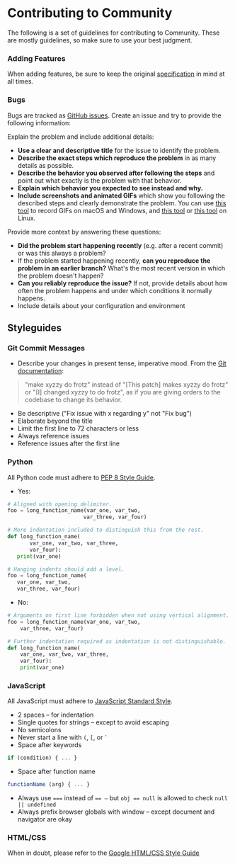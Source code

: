 # Contributing to Community


The following is a set of guidelines for contributing to Community. These are mostly guidelines, so make sure to use your best judgment.


### Adding Features

When adding features, be sure to keep the original [specification](https://docs.google.com/document/d/1Mn8p3v4KKbJacjeAZeycCwP7lKkC2MIVJVUWuMc_bzk/edit?usp=sharing) in mind at all times.


### Bugs

Bugs are tracked as [GitHub issues](https://guides.github.com/features/issues/). Create an issue and try to provide the following information:

Explain the problem and include additional details:

* **Use a clear and descriptive title** for the issue to identify the problem.
* **Describe the exact steps which reproduce the problem** in as many details as possible. 
* **Describe the behavior you observed after following the steps** and point out what exactly is the problem with that behavior.
* **Explain which behavior you expected to see instead and why.**
* **Include screenshots and animated GIFs** which show you following the described steps and clearly demonstrate the problem. You can use [this tool](https://www.cockos.com/licecap/) to record GIFs on macOS and Windows, and [this tool](https://github.com/colinkeenan/silentcast) or [this tool](https://github.com/GNOME/byzanz) on Linux.

Provide more context by answering these questions:

* **Did the problem start happening recently** (e.g. after a recent commit) or was this always a problem?
* If the problem started happening recently, **can you reproduce the problem in an earlier branch?** What's the most recent version in which the problem doesn't happen?
* **Can you reliably reproduce the issue?** If not, provide details about how often the problem happens and under which conditions it normally happens.
* Include details about your configuration and environment


## Styleguides


### Git Commit Messages
* Describe your changes in present tense, imperative mood. 
From the [Git documentation](https://git.kernel.org/pub/scm/git/git.git/tree/Documentation/SubmittingPatches?id=HEAD#n133): 
> "make xyzzy do frotz" instead of "[This patch] makes xyzzy do frotz" or "[I] changed xyzzy to do frotz", as if you are giving orders to the codebase to change its behavior.
* Be descriptive ("Fix issue with x regarding y" not "Fix bug")
* Elaborate beyond the title
* Limit the first line to 72 characters or less
* Always reference issues
* Reference issues after the first line



### Python

All Python code must adhere to [PEP 8 Style Guide](https://www.python.org/dev/peps/pep-0008/).

* Yes:
 ```python
# Aligned with opening delimiter.
foo = long_function_name(var_one, var_two,
                         var_three, var_four)

# More indentation included to distinguish this from the rest.
def long_function_name(
        var_one, var_two, var_three,
        var_four):
    print(var_one)

# Hanging indents should add a level.
foo = long_function_name(
    var_one, var_two,
    var_three, var_four)
```
* No:

```python
# Arguments on first line forbidden when not using vertical alignment.
foo = long_function_name(var_one, var_two,
    var_three, var_four)

# Further indentation required as indentation is not distinguishable.
def long_function_name(
    var_one, var_two, var_three,
    var_four):
    print(var_one)
  ```



### JavaScript

All JavaScript must adhere to [JavaScript Standard Style](https://standardjs.com/).

* 2 spaces – for indentation
* Single quotes for strings – except to avoid escaping
* No semicolons
* Never start a line with   `(`, `[`, or ``` ` ```
* Space after keywords 

```js
if (condition) { ... }
```

* Space after function name 

```js
functionName (arg) { ... } 
```

* Always use ` === ` instead of ` == – ` but ` obj == null ` is allowed to check `null || undefined`
* Always prefix browser globals with window – except document and navigator are okay



### HTML/CSS
When in doubt, please refer to the [Google HTML/CSS Style Guide](https://google.github.io/styleguide/htmlcssguide.html)
